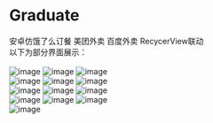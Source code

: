 # Graduate
安卓仿饿了么订餐
美团外卖
百度外卖
RecycerView联动
<br />
以下为部分界面展示：<br/>
</br>
![image](https://github.com/857288218/Graduate/blob/fragmentTabHost/introduce-img/首页分类.jpg)
![image](https://github.com/857288218/Graduate/blob/fragmentTabHost/introduce-img/首页推荐店铺.jpg)
![image](https://github.com/857288218/Graduate/blob/fragmentTabHost/introduce-img/分类店铺信息.jpg)
<br />
![image](https://github.com/857288218/Graduate/blob/fragmentTabHost/introduce-img/店铺详情.jpg)
![image](https://github.com/857288218/Graduate/blob/fragmentTabHost/introduce-img/浏览菜品信息界面.jpg)
![image](https://github.com/857288218/Graduate/blob/fragmentTabHost/introduce-img/购物车.jpg)
<br />
![image](https://github.com/857288218/Graduate/blob/fragmentTabHost/introduce-img/搜索界面.jpg)
![image](https://github.com/857288218/Graduate/blob/fragmentTabHost/introduce-img/搜索界面搜索到商家.jpg)
![image](https://github.com/857288218/Graduate/blob/fragmentTabHost/introduce-img/结算.jpg)
<br />
![image](https://github.com/857288218/Graduate/blob/fragmentTabHost/introduce-img/订单界面.jpg)
![image](https://github.com/857288218/Graduate/blob/fragmentTabHost/introduce-img/我的界面显示默认收货地址.jpg)
![image](https://github.com/857288218/Graduate/blob/fragmentTabHost/introduce-img/新增收货地址.jpg)
<br />
![image](https://github.com/857288218/Graduate/blob/fragmentTabHost/introduce-img/退出登录后界面.jpg)
